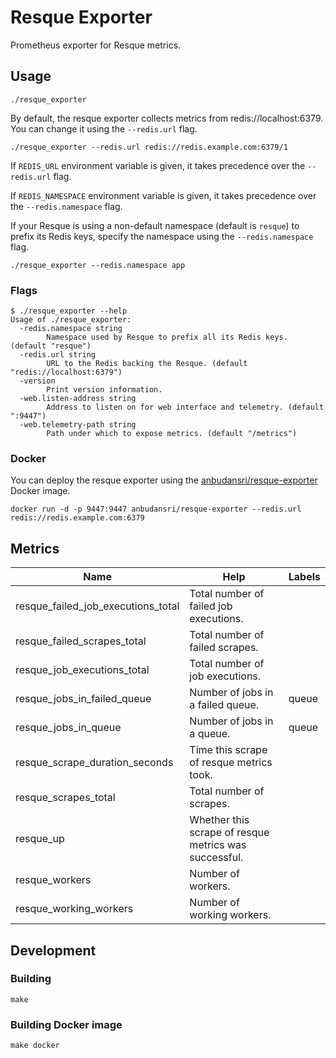 # Resque Exporter

Prometheus exporter for Resque metrics.

## Usage

    ./resque_exporter

By default, the resque exporter collects metrics from redis://localhost:6379. You can change it using the `--redis.url` flag.

    ./resque_exporter --redis.url redis://redis.example.com:6379/1

If `REDIS_URL` environment variable is given, it takes precedence over the `--redis.url` flag.

If `REDIS_NAMESPACE` environment variable is given, it takes precedence over the `--redis.namespace` flag.

If your Resque is using a non-default namespace (default is `resque`) to prefix its Redis keys, specify the namespace using the `--redis.namespace` flag.

    ./resque_exporter --redis.namespace app

### Flags

    $ ./resque_exporter --help
    Usage of ./resque_exporter:
      -redis.namespace string
            Namespace used by Resque to prefix all its Redis keys. (default "resque")
      -redis.url string
            URL to the Redis backing the Resque. (default "redis://localhost:6379")
      -version
            Print version information.
      -web.listen-address string
            Address to listen on for web interface and telemetry. (default ":9447")
      -web.telemetry-path string
            Path under which to expose metrics. (default "/metrics")

### Docker

You can deploy the resque exporter using the [anbudansri/resque-exporter](https://hub.docker.com/r/anbudansri/resque-exporter/) Docker image.

    docker run -d -p 9447:9447 anbudansri/resque-exporter --redis.url redis://redis.example.com:6379

## Metrics

| Name | Help | Labels |
| -- | -- | -- |
| resque\_failed\_job\_executions\_total | Total number of failed job executions. | |
| resque\_failed\_scrapes\_total | Total number of failed scrapes. | |
| resque\_job\_executions\_total | Total number of job executions. | |
| resque\_jobs\_in\_failed\_queue | Number of jobs in a failed queue. | queue |
| resque\_jobs\_in\_queue | Number of jobs in a queue. | queue |
| resque\_scrape\_duration\_seconds | Time this scrape of resque metrics took. | |
| resque\_scrapes\_total | Total number of scrapes. | |
| resque\_up | Whether this scrape of resque metrics was successful. | |
| resque\_workers | Number of workers. | |
| resque\_working\_workers | Number of working workers. | |

## Development

### Building

    make

### Building Docker image

    make docker
